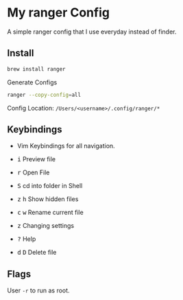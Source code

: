 # My ranger Config

A simple ranger config that I use everyday instead of finder.

## Install

```bash
brew install ranger
```

Generate Configs

```bash
ranger --copy-config=all
```

Config Location: `/Users/<username>/.config/ranger/*`

## Keybindings

- Vim Keybindings for all navigation.

- <kbd>i</kbd> Preview file

- <kbd>r</kbd> Open File

- <kbd>S</kbd> cd into folder in Shell

- <kbd>z</kbd> <kbd>h</kbd> Show hidden files

- <kbd>c</kbd> <kbd>w</kbd> Rename current file

- <kbd>z</kbd> Changing settings

- <kbd>?</kbd> Help

- <kbd>d</kbd> <kbd>D</kbd> Delete file

## Flags

User `-r` to run as root.

